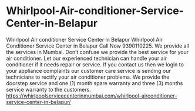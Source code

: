 # Whirlpool-Air-conditioner-Service-Center-in-Belapur
Whirlpool Air conditioner Service Center in Belapur Whirlpool Air Conditioner Service Center in Belapur Call Now 9390110225. We provide all the services in Mumbai. Don’t confuse we provide the best service for your air conditioner. Let our experienced technician can handle your air conditioner if it needs repair or service. If you contact us then we login to your appliance complaints our customer care service is sending our technicians to rectify your air conditioner problems. We provide the doorstep service and one (1) month spare warranty and three (3) months service warranty to the customers. https://whirlpoolservicecenterinmumbai.com/whirlpool-airconditioner-service-center-in-belapur/
